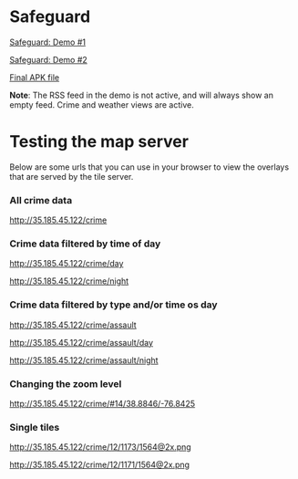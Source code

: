 # Safeguard

[Safeguard: Demo #1](https://vimeo.com/217745646)

[Safeguard: Demo #2](https://vimeo.com/217745744)

[Final APK file](https://github.com/eekowal/Safeguard/blob/master/safeguard-debug.apk)

**Note**: The RSS feed in the demo is not active, and will always show an empty feed. Crime and weather views are active.

# Testing the map server
Below are some urls that you can use in your browser to view the overlays that are served by the tile server. 

### All crime data
http://35.185.45.122/crime

### Crime data filtered by time of day

http://35.185.45.122/crime/day

http://35.185.45.122/crime/night

### Crime data filtered by type and/or time os day

http://35.185.45.122/crime/assault

http://35.185.45.122/crime/assault/day

http://35.185.45.122/crime/assault/night

### Changing the zoom level
http://35.185.45.122/crime/#14/38.8846/-76.8425

### Single tiles
http://35.185.45.122/crime/12/1173/1564@2x.png

http://35.185.45.122/crime/12/1171/1564@2x.png